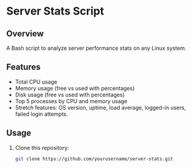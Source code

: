 # Server Stats Script

## Overview
A Bash script to analyze server performance stats on any Linux system.

## Features
- Total CPU usage
- Memory usage (free vs used with percentages)
- Disk usage (free vs used with percentages)
- Top 5 processes by CPU and memory usage
- Stretch features: OS version, uptime, load average, logged-in users, failed login attempts.

## Usage
1. Clone this repository:
   ```bash
   git clone https://github.com/yourusername/server-stats.git

